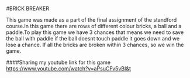 #BRICK BREAKER

This game was made as a part of the final assignment of the standford course.In this game there are rows of different colour bricks, 
a ball and a paddle.To play this game we have 3 chances that means we need to save the ball with paddle if the ball doesnt touch paddle 
it goes down and we lose a chance. If all the bricks are broken within 3 chances, so we win the game.

####Sharing my youtube link for this game
https://www.youtube.com/watch?v=aPsuCFv5vBI&t
